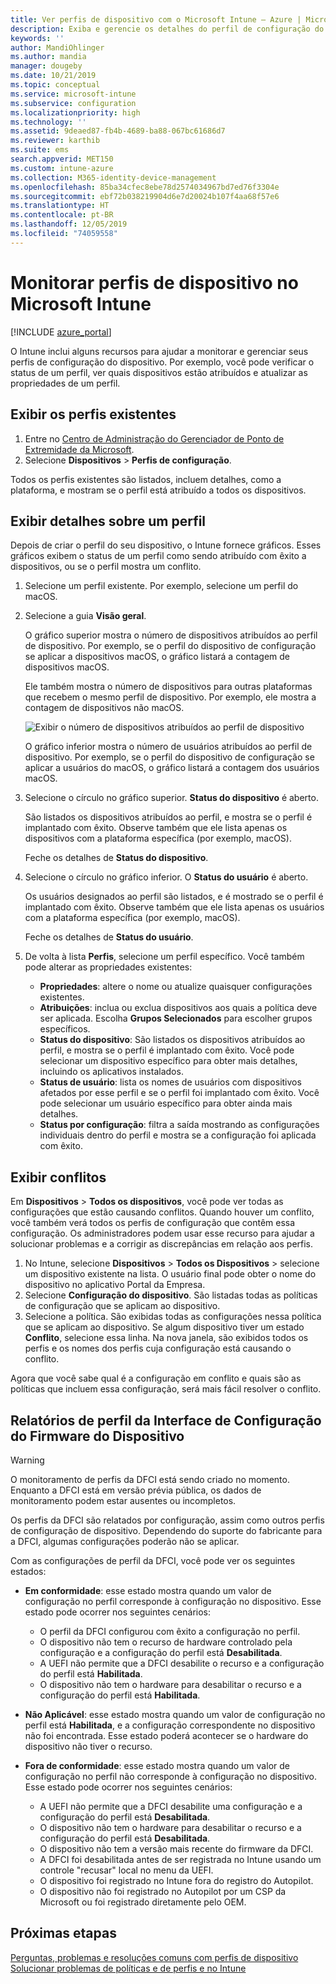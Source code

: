 ```yaml
---
title: Ver perfis de dispositivo com o Microsoft Intune – Azure | Microsoft Docs
description: Exiba e gerencie os detalhes do perfil de configuração do dispositivo no Microsoft Intune, veja um gráfico do número de dispositivos atribuídos a um perfil e saiba quais dispositivos têm perfis atribuídos ou implantados. Também é possível solucionar problemas de perfis com conflitos de configuração.
keywords: ''
author: MandiOhlinger
ms.author: mandia
manager: dougeby
ms.date: 10/21/2019
ms.topic: conceptual
ms.service: microsoft-intune
ms.subservice: configuration
ms.localizationpriority: high
ms.technology: ''
ms.assetid: 9deaed87-fb4b-4689-ba88-067bc61686d7
ms.reviewer: karthib
ms.suite: ems
search.appverid: MET150
ms.custom: intune-azure
ms.collection: M365-identity-device-management
ms.openlocfilehash: 85ba34cfec8ebe78d2574034967bd7ed76f3304e
ms.sourcegitcommit: ebf72b038219904d6e7d20024b107f4aa68f57e6
ms.translationtype: HT
ms.contentlocale: pt-BR
ms.lasthandoff: 12/05/2019
ms.locfileid: "74059558"
---
```

# <a name="monitor-device-profiles-in-microsoft-intune"></a>Monitorar perfis de dispositivo no Microsoft Intune

[!INCLUDE [azure_portal](../includes/azure_portal.md)]

O Intune inclui alguns recursos para ajudar a monitorar e gerenciar seus perfis de configuração do dispositivo. Por exemplo, você pode verificar o status de um perfil, ver quais dispositivos estão atribuídos e atualizar as propriedades de um perfil.

## <a name="view-existing-profiles"></a>Exibir os perfis existentes

1. Entre no [Centro de Administração do Gerenciador de Ponto de Extremidade da Microsoft](https://go.microsoft.com/fwlink/?linkid=2109431).
2. Selecione **Dispositivos** > **Perfis de configuração**.

Todos os perfis existentes são listados, incluem detalhes, como a plataforma, e mostram se o perfil está atribuído a todos os dispositivos.

## <a name="view-details-on-a-profile"></a>Exibir detalhes sobre um perfil

Depois de criar o perfil do seu dispositivo, o Intune fornece gráficos. Esses gráficos exibem o status de um perfil como sendo atribuído com êxito a dispositivos, ou se o perfil mostra um conflito.

1. Selecione um perfil existente. Por exemplo, selecione um perfil do macOS.
2. Selecione a guia **Visão geral**.

    O gráfico superior mostra o número de dispositivos atribuídos ao perfil de dispositivo. Por exemplo, se o perfil do dispositivo de configuração se aplicar a dispositivos macOS, o gráfico listará a contagem de dispositivos macOS.

    Ele também mostra o número de dispositivos para outras plataformas que recebem o mesmo perfil de dispositivo. Por exemplo, ele mostra a contagem de dispositivos não macOS.

    ![Exibir o número de dispositivos atribuídos ao perfil de dispositivo](./media/device-profile-monitor/device-configuration-profile-graphical-chart.png)

    O gráfico inferior mostra o número de usuários atribuídos ao perfil de dispositivo. Por exemplo, se o perfil do dispositivo de configuração se aplicar a usuários do macOS, o gráfico listará a contagem dos usuários macOS.

3. Selecione o círculo no gráfico superior. **Status do dispositivo** é aberto.

    São listados os dispositivos atribuídos ao perfil, e mostra se o perfil é implantado com êxito. Observe também que ele lista apenas os dispositivos com a plataforma específica (por exemplo, macOS).

    Feche os detalhes de **Status do dispositivo**.

4. Selecione o círculo no gráfico inferior. O **Status do usuário** é aberto. 

    Os usuários designados ao perfil são listados, e é mostrado se o perfil é implantado com êxito. Observe também que ele lista apenas os usuários com a plataforma específica (por exemplo, macOS).

    Feche os detalhes de **Status do usuário**.

5. De volta à lista **Perfis**, selecione um perfil específico. Você também pode alterar as propriedades existentes:
    - **Propriedades**: altere o nome ou atualize quaisquer configurações existentes.
    - **Atribuições**: inclua ou exclua dispositivos aos quais a política deve ser aplicada. Escolha **Grupos Selecionados** para escolher grupos específicos.
    - **Status do dispositivo**: São listados os dispositivos atribuídos ao perfil, e mostra se o perfil é implantado com êxito. Você pode selecionar um dispositivo específico para obter mais detalhes, incluindo os aplicativos instalados.
    - **Status de usuário**: lista os nomes de usuários com dispositivos afetados por esse perfil e se o perfil foi implantado com êxito. Você pode selecionar um usuário específico para obter ainda mais detalhes.
    - **Status por configuração**: filtra a saída mostrando as configurações individuais dentro do perfil e mostra se a configuração foi aplicada com êxito.

## <a name="view-conflicts"></a>Exibir conflitos

Em **Dispositivos** > **Todos os dispositivos**, você pode ver todas as configurações que estão causando conflitos. Quando houver um conflito, você também verá todos os perfis de configuração que contêm essa configuração. Os administradores podem usar esse recurso para ajudar a solucionar problemas e a corrigir as discrepâncias em relação aos perfis.

1. No Intune, selecione **Dispositivos** > **Todos os Dispositivos** > selecione um dispositivo existente na lista. O usuário final pode obter o nome do dispositivo no aplicativo Portal da Empresa.
2. Selecione **Configuração do dispositivo**. São listadas todas as políticas de configuração que se aplicam ao dispositivo.
3. Selecione a política. São exibidas todas as configurações nessa política que se aplicam ao dispositivo. Se algum dispositivo tiver um estado **Conflito**, selecione essa linha. Na nova janela, são exibidos todos os perfis e os nomes dos perfis cuja configuração está causando o conflito.

Agora que você sabe qual é a configuração em conflito e quais são as políticas que incluem essa configuração, será mais fácil resolver o conflito. 

## <a name="device-firmware-configuration-interface-profile-reporting"></a>Relatórios de perfil da Interface de Configuração do Firmware do Dispositivo

> [!WARNING]
> O monitoramento de perfis da DFCI está sendo criado no momento. Enquanto a DFCI está em versão prévia pública, os dados de monitoramento podem estar ausentes ou incompletos.

Os perfis da DFCI são relatados por configuração, assim como outros perfis de configuração de dispositivo. Dependendo do suporte do fabricante para a DFCI, algumas configurações poderão não se aplicar.

Com as configurações de perfil da DFCI, você pode ver os seguintes estados:

- **Em conformidade**: esse estado mostra quando um valor de configuração no perfil corresponde à configuração no dispositivo. Esse estado pode ocorrer nos seguintes cenários:

  - O perfil da DFCI configurou com êxito a configuração no perfil.
  - O dispositivo não tem o recurso de hardware controlado pela configuração e a configuração do perfil está **Desabilitada**.
  - A UEFI não permite que a DFCI desabilite o recurso e a configuração do perfil está **Habilitada**.
  - O dispositivo não tem o hardware para desabilitar o recurso e a configuração do perfil está **Habilitada**.

- **Não Aplicável**: esse estado mostra quando um valor de configuração no perfil está **Habilitada**, e a configuração correspondente no dispositivo não foi encontrada. Esse estado poderá acontecer se o hardware do dispositivo não tiver o recurso.

- **Fora de conformidade**: esse estado mostra quando um valor de configuração no perfil não corresponde à configuração no dispositivo. Esse estado pode ocorrer nos seguintes cenários:

  - A UEFI não permite que a DFCI desabilite uma configuração e a configuração do perfil está **Desabilitada**.
  - O dispositivo não tem o hardware para desabilitar o recurso e a configuração do perfil está **Desabilitada**.
  - O dispositivo não tem a versão mais recente do firmware da DFCI.
  - A DFCI foi desabilitada antes de ser registrada no Intune usando um controle "recusar" local no menu da UEFI.
  - O dispositivo foi registrado no Intune fora do registro do Autopilot.
  - O dispositivo não foi registrado no Autopilot por um CSP da Microsoft ou foi registrado diretamente pelo OEM.

## <a name="next-steps"></a>Próximas etapas

[Perguntas, problemas e resoluções comuns com perfis de dispositivo](device-profile-troubleshoot.md)  
[Solucionar problemas de políticas e de perfis e no Intune](troubleshoot-policies-in-microsoft-intune.md)
